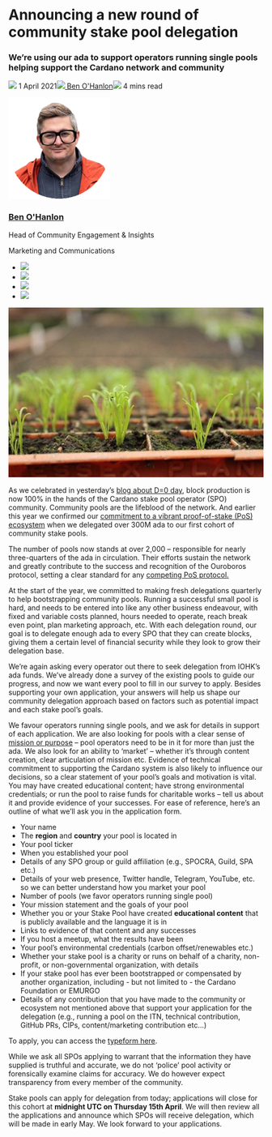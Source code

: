 # Announcing a new round of community stake pool delegation
### **We’re using our ada to support operators running single pools helping support the Cardano network and community** 
![](img/2021-04-01-announcing-a-new-round-of-community-stake-pool-delegation.002.png) 1 April 2021![](img/2021-04-01-announcing-a-new-round-of-community-stake-pool-delegation.002.png)[ Ben O'Hanlon](tmp//en/blog/authors/ben-ohanlon/page-1/)![](img/2021-04-01-announcing-a-new-round-of-community-stake-pool-delegation.003.png) 4 mins read

![Ben O'Hanlon](img/2021-04-01-announcing-a-new-round-of-community-stake-pool-delegation.004.png)[](tmp//en/blog/authors/ben-ohanlon/page-1/)
### [**Ben O'Hanlon**](tmp//en/blog/authors/ben-ohanlon/page-1/)
Head of Community Engagement & Insights

Marketing and Communications

- ![](img/2021-04-01-announcing-a-new-round-of-community-stake-pool-delegation.005.png)[](mailto:ben.ohanlon@iohk.io "Email")
- ![](img/2021-04-01-announcing-a-new-round-of-community-stake-pool-delegation.006.png)[](https://www.linkedin.com/in/memetics/ "LinkedIn")
- ![](img/2021-04-01-announcing-a-new-round-of-community-stake-pool-delegation.007.png)[](https://twitter.com/benohanlon "Twitter")
- ![](img/2021-04-01-announcing-a-new-round-of-community-stake-pool-delegation.008.png)[](https://github.com/benohanlon "GitHub")

![Announcing a new round of community stake pool delegation](img/2021-04-01-announcing-a-new-round-of-community-stake-pool-delegation.009.jpeg)

As we celebrated in yesterday’s [blog about D=0 day](https://iohk.io/en/blog/posts/2021/03/31/decentralization-to-d-0-day-and-beyond/), block production is now 100% in the hands of the Cardano stake pool operator (SPO) community. Community pools are the lifeblood of the network. And earlier this year we confirmed our [commitment to a vibrant proof-of-stake (PoS) ecosystem](https://iohk.io/blog/posts/2021/01/22/our-new-delegation-strategy-announcing-the-pools-we-are-supporting/) when we delegated over 300M ada to our first cohort of community stake pools.

The number of pools now stands at over 2,000 – responsible for nearly three-quarters of the ada in circulation. Their efforts sustain the network and greatly contribute to the success and recognition of the Ouroboros protocol, setting a clear standard for any [competing PoS protocol.](https://pageviews.toolforge.org/?project=en.wikipedia.org&platform=all-access&agent=user&redirects=0&start=2020-10-29&end=2021-03-29&pages=Cardano_\(cryptocurrency_platform\)%7CPolkadot_\(cryptocurrency\)%7CPeercoin%7CGridcoin%7CNxt%7CEOS.IO%7CTezos%7CTRON_\(cryptocurrency\))

At the start of the year, we committed to making fresh delegations quarterly to help bootstrapping community pools. Running a successful small pool is hard, and needs to be entered into like any other business endeavour, with fixed and variable costs planned, hours needed to operate, reach break even point, plan marketing approach, etc. With each delegation round, our goal is to delegate enough ada to every SPO that they can create blocks, giving them a certain level of financial security while they look to grow their delegation base.

We’re again asking every operator out there to seek delegation from IOHK’s ada funds. We’ve already done a survey of the existing pools to guide our progress, and now we want every pool to fill in our survey to apply. Besides supporting your own application, your answers will help us shape our community delegation approach based on factors such as potential impact and each stake pool’s goals.

We favour operators running single pools, and we ask for details in support of each application. We are also looking for pools with a clear sense of [mission or purpose](https://iohk.io/en/blog/posts/2020/11/24/delegating-with-fresh-purpose/) – pool operators need to be in it for more than just the ada. We also look for an ability to ‘market’ – whether it’s through content creation, clear articulation of mission etc. Evidence of technical commitment to supporting the Cardano system is also likely to influence our decisions, so a clear statement of your pool’s goals and motivation is vital. You may have created educational content; have strong environmental credentials; or run the pool to raise funds for charitable works – tell us about it and provide evidence of your successes. For ease of reference, here’s an outline of what we’ll ask you in the application form.

- Your name
- The **region** and **country** your pool is located in
- Your pool ticker
- When you established your pool
- Details of any SPO group or guild affiliation (e.g., SPOCRA, Guild, SPA etc.)
- Details of your web presence, Twitter handle, Telegram, YouTube, etc. so we can better understand how you market your pool
- Number of pools (we favor operators running single pool)
- Your mission statement and the goals of your pool
- Whether you or your Stake Pool have created **educational content** that is publicly available and the language it is in
- Links to evidence of that content and any successes
- If you host a meetup, what the results have been
- Your pool’s environmental credentials (carbon offset/renewables etc.)
- Whether your stake pool is a charity or runs on behalf of a charity, non-profit, or non-governmental organization, with details
- If your stake pool has ever been bootstrapped or compensated by another organization, including - but not limited to - the Cardano Foundation or EMURGO
- Details of any contribution that you have made to the community or ecosystem not mentioned above that support your application for the delegation (e.g., running a pool on the ITN, technical contribution, GitHub PRs, CIPs, content/marketing contribution etc...)

To apply, you can access the [typeform here](https://input-output.typeform.com/to/Ho4O5enm).

While we ask all SPOs applying to warrant that the information they have supplied is truthful and accurate, we do not ‘police’ pool activity or forensically examine claims for accuracy. We do however expect transparency from every member of the community.

Stake pools can apply for delegation from today; applications will close for this cohort at **midnight UTC on Thursday 15th April**. We will then review all the applications and announce which SPOs will receive delegation, which will be made in early May. We look forward to your applications.

